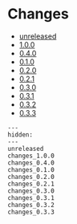 # Changes

* [unreleased](unreleased.md)
* [1.0.0](changes_1.0.0.md)
* [0.4.0](changes_0.4.0.md)
* [0.1.0](changes_0.1.0.md)
* [0.2.0](changes_0.2.0.md)
* [0.2.1](changes_0.2.1.md)
* [0.3.0](changes_0.3.0.md)
* [0.3.1](changes_0.3.1.md)
* [0.3.2](changes_0.3.2.md)
* [0.3.3](changes_0.3.3.md)

<!--- This MyST Parser Sphinx directive is necessary to keep Sphinx happy. We need list here all release letters again, because release droid and other scripts assume Markdown --->
```{toctree}
---
hidden:
---
unreleased
changes_1.0.0
changes_0.4.0
changes_0.1.0
changes_0.2.0
changes_0.2.1
changes_0.3.0
changes_0.3.1
changes_0.3.2
changes_0.3.3

```